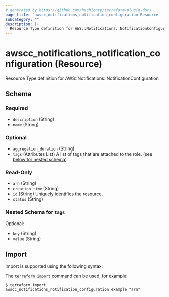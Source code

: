 ```yaml
---
# generated by https://github.com/hashicorp/terraform-plugin-docs
page_title: "awscc_notifications_notification_configuration Resource - terraform-provider-awscc"
subcategory: ""
description: |-
  Resource Type definition for AWS::Notifications::NotificationConfiguration
---
```


# awscc_notifications_notification_configuration (Resource)

Resource Type definition for AWS::Notifications::NotificationConfiguration



<!-- schema generated by tfplugindocs -->
## Schema

### Required

- `description` (String)
- `name` (String)

### Optional

- `aggregation_duration` (String)
- `tags` (Attributes List) A list of tags that are attached to the role. (see [below for nested schema](#nestedatt--tags))

### Read-Only

- `arn` (String)
- `creation_time` (String)
- `id` (String) Uniquely identifies the resource.
- `status` (String)

<a id="nestedatt--tags"></a>
### Nested Schema for `tags`

Optional:

- `key` (String)
- `value` (String)

## Import

Import is supported using the following syntax:

The [`terraform import` command](https://developer.hashicorp.com/terraform/cli/commands/import) can be used, for example:

```shell
$ terraform import awscc_notifications_notification_configuration.example "arn"
```
